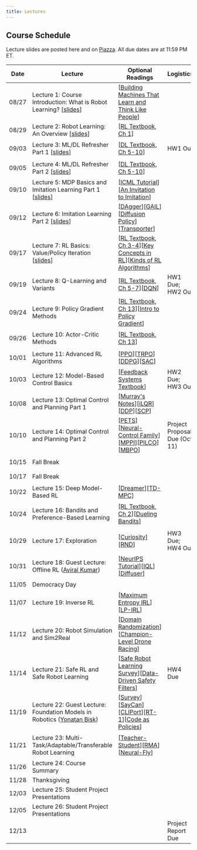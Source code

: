 ```yaml
---
title: Lectures
---
```


## Course Schedule

Lecture slides are posted here and on [Piazza](https://piazza.com/cmu/fall2024/16831/resources). All due dates are at 11:59 PM ET.

| Date | Lecture | Optional Readings | Logistics | Topic Groups |
|---|---|---|---|---|
| 08/27 | Lecture 1: Course Introduction: What is Robot Learning? [[slides](https://drive.google.com/file/d/1fiHlL4nSAZq1AhMkNOZnqTc6F61tX1kl/view?usp=sharing)] | [[Building Machines That Learn and Think Like People](https://arxiv.org/abs/1604.00289)] | | 🔴 Introduction |                         
| 08/29 | Lecture 2: Robot Learning: An Overview [[slides](https://drive.google.com/file/d/13iuX8bLMCrFk1gXwl7-8BJj7Zb_JmLtS/view?usp=sharing)] | [[RL Textbook, Ch 1](http://incompleteideas.net/book/RLbook2018.pdf)] | | 🔴 Introduction |
| 09/03 | Lecture 3: ML/DL Refresher Part 1 [[slides](https://drive.google.com/file/d/1iWqwuQCupq3lMNiYXeZ5IWF_s4WaDj66/view?usp=sharing)] | [[DL Textbook, Ch 5-10](https://www.deeplearningbook.org/)] | HW1 Out | 🟠 ML/DL Refresher |
| 09/05 | Lecture 4: ML/DL Refresher Part 2 [[slides](https://drive.google.com/file/d/1mZZCRkuxYlY_Bq9ZoDqU4cj7oEOfZ-yC/view?usp=sharing)] | [[DL Textbook, Ch 5-10](https://www.deeplearningbook.org/)] | | 🟠 ML/DL Refresher |
| 09/10 | Lecture 5: MDP Basics and Imitation Learning Part 1 [[slides](https://drive.google.com/file/d/1p4fm2kigaL2oA-lwE7f4Qw0gNe0JbnIv/view?usp=sharing)] | [[ICML Tutorial](https://sites.google.com/view/icml2018-imitation-learning/)][[An Invitation to Imitation](https://www.ri.cmu.edu/pub_files/2015/3/InvitationToImitation_3_1415.pdf)] | | 🟣 Imitation Learning |
| 09/12 | Lecture 6: Imitation Learning Part 2 [[slides](https://drive.google.com/file/d/1QgYXAp0x6tk7cuKW5XWfFnaFAnsM1DA4/view?usp=sharing)] | [[DAgger](https://arxiv.org/pdf/1011.0686.pdf)][[GAIL](https://arxiv.org/pdf/1606.03476.pdf)][[Diffusion Policy](https://diffusion-policy.cs.columbia.edu/)][[Transporter](https://arxiv.org/abs/2010.14406)] | | 🟣 Imitation Learning |
| 09/17 | Lecture 7: RL Basics: Value/Policy Iteration [[slides](https://drive.google.com/file/d/15RZvpyr5NboWwCMIQW-LaUR7K296d32e/view?usp=sharing)] | [[RL Textbook, Ch 3-4](http://incompleteideas.net/book/RLbook2018.pdf)][[Key Concepts in RL](https://spinningup.openai.com/en/latest/spinningup/rl_intro.html)][[Kinds of RL Algorithms](https://spinningup.openai.com/en/latest/spinningup/rl_intro2.html)] | | 🟢 Model-Free RL |
| 09/19 | Lecture 8: Q-Learning and Variants | [[RL Textbook, Ch 5-7](http://incompleteideas.net/book/RLbook2018.pdf)][[DQN](https://www.cs.toronto.edu/~vmnih/docs/dqn.pdf)] | HW1 Due; HW2 Out | 🟢 Model-Free RL |
| 09/24 | Lecture 9: Policy Gradient Methods | [[RL Textbook, Ch 13](http://incompleteideas.net/book/RLbook2018.pdf)][[Intro to Policy Gradient](https://spinningup.openai.com/en/latest/spinningup/rl_intro3.html)] | | 🟢 Model-Free RL |
| 09/26 | Lecture 10: Actor-Critic Methods | [[RL Textbook, Ch 13](http://incompleteideas.net/book/RLbook2018.pdf)] | | 🟢 Model-Free RL |
| 10/01 | Lecture 11: Advanced RL Algorithms | [[PPO](https://arxiv.org/pdf/1707.06347)][[TRPO](https://arxiv.org/pdf/1502.05477.pdf)][[DDPG](https://arxiv.org/pdf/1509.02971.pdf)][[SAC](https://arxiv.org/abs/1801.01290)] | | 🟢 Model-Free RL |
| 10/03 | Lecture 12: Model-Based Control Basics | [[Feedback Systems Textbook](https://fbswiki.org/wiki/index.php/Feedback_Systems:_An_Introduction_for_Scientists_and_Engineers)] | HW2 Due; HW3 Out | 🔵 Model-Based RL |
| 10/08 | Lecture 13: Optimal Control and Planning Part 1 | [[Murray's Notes](https://fbswiki.org/wiki/index.php/Supplement:_Optimization-Based_Control)][[iLQR](https://www.scitepress.org/PublishedPapers/2004/11439/pdf/index.html)][[DDP](https://ieeexplore.ieee.org/abstract/document/6386025)][[SCP](https://arc.aiaa.org/doi/epdf/10.2514/1.G000218)] | | 🔵 Model-Based RL |
| 10/10 | Lecture 14: Optimal Control and Planning Part 2 | [[PETS](https://arxiv.org/abs/1805.12114)][[Neural-Control Family](https://www.gshi.me/blog/NeuralControl/)][[MPPI](https://homes.cs.washington.edu/~bboots/files/InformationTheoreticMPC.pdf)][[PILCO](https://www.cs.utexas.edu/users/sniekum/classes/RLFD-F15/papers/Deisenroth11.pdf)][[MBPO](https://arxiv.org/pdf/1906.08253.pdf)] | Project Proposal Due (Oct 11) | 🔵 Model-Based RL |
| 10/15 | Fall Break | | | ⛱️ |
| 10/17 | Fall Break | | | ⛱️ |
| 10/22 | Lecture 15: Deep Model-Based RL | [[Dreamer](https://arxiv.org/pdf/1912.01603.pdf)][[TD-MPC](https://nicklashansen.github.io/td-mpc/)] | | 🔵 Model-Based RL |
| 10/24 | Lecture 16: Bandits and Preference-Based Learning | [[RL Textbook, Ch 2](http://incompleteideas.net/book/RLbook2018.pdf)][[Dueling Bandits](https://www.cs.cornell.edu/people/tj/publications/yue_etal_09a.pdf)] | | 🟡 Bandits and Exploration |
| 10/29 | Lecture 17: Exploration | [[Curiosity](https://arxiv.org/pdf/1705.05363.pdf)][[RND](https://arxiv.org/pdf/1810.12894.pdf)] | HW3 Due; HW4 Out | 🟡 Bandits and Exploration |
| 10/31 | Lecture 18: Guest Lecture: Offline RL ([Aviral Kumar](https://aviralkumar2907.github.io/)) | [[NeurIPS Tutorial](https://sites.google.com/view/offlinerltutorial-neurips2020/home)][[IQL](https://arxiv.org/abs/2110.06169)][[Diffuser](https://arxiv.org/abs/2205.09991)] | | ⚪ RL from Offline Data |
| 11/05 | Democracy Day | | | 🗳 |
| 11/07 | Lecture 19: Inverse RL | [[Maximum Entropy IRL](https://cdn.aaai.org/AAAI/2008/AAAI08-227.pdf)][[LP-IRL](https://ai.stanford.edu/~ang/papers/icml00-irl.pdf)] | | ⚪ RL from Offline Data |
| 11/12 | Lecture 20: Robot Simulation and Sim2Real | [[Domain Randomization](https://arxiv.org/abs/1703.06907)][[Champion-Level Drone Racing](https://www.nature.com/articles/s41586-023-06419-4)] | | 🟤 Specialized Topics |
| 11/14 | Lecture 21: Safe RL and Safe Robot Learning | [[Safe Robot Learning Survey](https://www.annualreviews.org/doi/abs/10.1146/annurev-control-042920-020211)][[Data-Driven Safety Filters](https://ieeexplore.ieee.org/abstract/document/10266799)] | HW4 Due | 🟤 Specialized Topics |
| 11/19 | Lecture 22: Guest Lecture: Foundation Models in Robotics ([Yonatan Bisk](https://talkingtorobots.com/yonatanbisk.html)) | [[Survey](https://github.com/JeffreyYH/robotics-fm-survey)][[SayCan](https://arxiv.org/abs/2204.01691)][[CLIPort](https://arxiv.org/abs/2109.12098)][[RT-1](https://arxiv.org/abs/2212.06817)][[Code as Policies](https://arxiv.org/abs/2209.07753)] | | 🟤 Specialized Topics |
| 11/21 | Lecture 23: Multi-Task/Adaptable/Transferable Robot Learning | [[Teacher-Student](https://www.research-collection.ethz.ch/bitstream/handle/20.500.11850/448343/1/2020_science_robotics_lee_locomotion.pdf)][[RMA](https://arxiv.org/abs/2107.04034)][[Neural-Fly](https://arxiv.org/abs/2205.06908)] | | 🟤 Specialized Topics |
| 11/26 | Lecture 24: Course Summary | | | ⚫ Project |
| 11/28 | Thanksgiving | | | 🦃️ |
| 12/03 | Lecture 25: Student Project Presentations | | | ⚫ Project |
| 12/05 | Lecture 26: Student Project Presentations | | | ⚫ Project |
| 12/13 | | | Project Report Due | ✨ |
